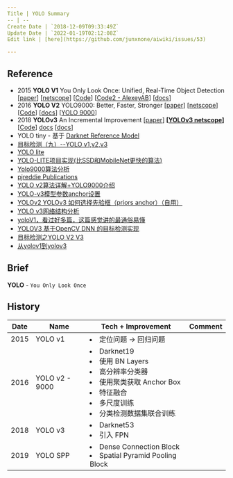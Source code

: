 ```yaml
---
Title | YOLO Summary
-- | --
Create Date | `2018-12-09T09:33:49Z`
Update Date | `2022-01-19T02:12:08Z`
Edit link | [here](https://github.com/junxnone/aiwiki/issues/53)

---
```

## Reference
- 2015 **YOLO V1** You Only Look Once: Unified, Real-Time Object Detection [[paper](https://arxiv.org/pdf/1506.02640.pdf)] [[netscope](http://ethereon.github.io/netscope/#/gist/96209c6940e02b17c34009f6c3fee75e)] [[Code](https://pjreddie.com/darknet/yolo/)] [[Code2 - AlexeyAB](https://github.com/AlexeyAB/darknet)] [[docs](https://pjreddie.com/darknet/yolov1/)]
- 2016 **YOLO V2** YOLO9000: Better, Faster, Stronger [[paper](https://arxiv.org/pdf/1612.08242.pdf)] [[netscope](http://ethereon.github.io/netscope/#/gist/8826fef24ed0b5086affdb6e65db26b7)]  [[Code](https://pjreddie.com/darknet/yolo/)] [[docs](https://pjreddie.com/darknet/yolov2/)]  [[YOLO 9000](https://pjreddie.com/publications/yolo9000/)]
- 2018 **YOLOv3**  An Incremental Improvement [[paper](https://pjreddie.com/media/files/papers/YOLOv3.pdf)] **[[YOLOv3 netscope](http://ethereon.github.io/netscope/#/gist/a9badc1fd4eefb7463c99e33d046af9e)]** [[Code](https://pjreddie.com/darknet/yolo/)] [docs](https://pjreddie.com/darknet/yolo/) [[docs](https://pjreddie.com/darknet/yolo/)]
- YOLO tiny - 基于 [Darknet Reference Model](https://pjreddie.com/darknet/imagenet/#reference)
- [目标检测（九）--YOLO v1,v2,v3](https://blog.csdn.net/App_12062011/article/details/77554288)
- [YOLO lite](https://reu2018dl.github.io/#myPage)
- [YOLO-LITE项目实现(比SSD和MobileNet更快的算法)](https://blog.csdn.net/ghw15221836342/article/details/84427923)
- [Yolo9000算法分析](https://blog.csdn.net/small_munich/article/details/79548149)
- [pjreddie Publications](https://pjreddie.com/publications/)
- [YOLO v2算法详解+YOLO9000介绍](https://blog.csdn.net/Chunfengyanyulove/article/details/80860870)
- [YOLO-v3模型参数anchor设置](https://blog.csdn.net/m_buddy/article/details/82926024)
- [YOLOv2 YOLOv3 如何选择先验框（priors anchor）（自用）](https://blog.csdn.net/Pattorio/article/details/80095511)
- [YOLO v3网络结构分析](https://blog.csdn.net/qq_37541097/article/details/81214953) 
- [yoloV1，看过好多篇，这篇感觉讲的最通俗易懂](https://blog.csdn.net/m0_37192554/article/details/81092514)
- [YOLOV3 基于OpenCV DNN 的目标检测实现](https://www.aiuai.cn/aifarm962.html)
- [目标检测之YOLO V2 V3](http://www.cnblogs.com/wangguchangqing/p/10480995.html)
- [从yolov1到yolov3](https://shartoo.github.io/2019/03/12/yolo-v123/)

## Brief

**YOLO**  - `You Only Look Once`



## History

Date | Name | Tech + Improvement | Comment
-- | -- | -- | --
2015 | YOLO v1 | <li>定位问题 -> 回归问题</li>
2016 | YOLO v2 - 9000 | <li>Darknet19</li><li>使用 BN Layers</li><li>高分辨率分类器</li><li>使用聚类获取 Anchor Box</li><li>特征融合</li><li>多尺度训练</li><li>分类检测数据集联合训练</li>
2018 | YOLO v3 |<li>Darknet53</li><li>引入 FPN</li>
2019 | YOLO SPP | <li>Dense Connection Block</li><li>Spatial Pyramid Pooling Block</li>

